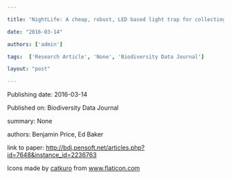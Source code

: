 ---
title: "NightLife: A cheap, robust, LED based light trap for collecting aquatic insects in remote areas"
date: "2016-03-14"
authors: ['admin']
tags:  ['Research Article', 'None', 'Biodiversity Data Journal']
layout: "post"
---
Publishing date: 2016-03-14

Published on: Biodiversity Data Journal

summary: None

authors: Benjamin Price, Ed Baker

link to paper: http://bdj.pensoft.net/articles.php?id=7648&instance_id=2236763

Icons made by <a href="https://www.flaticon.com/free-icon/bookshelves_3576884" title="catkuro">catkuro</a> from <a href="https://www.flaticon.com/" title="Flaticon"> www.flaticon.com</a>